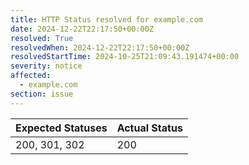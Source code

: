 ```yaml
---
title: HTTP Status resolved for example.com
date: 2024-12-22T22:17:50+00:00Z
resolved: True
resolvedWhen: 2024-12-22T22:17:50+00:00Z
resolvedStartTime: 2024-10-25T21:09:43.191474+00:00
severity: notice
affected:
  - example.com
section: issue
---
```


| Expected Statuses | Actual Status  |
|-------------------|----------------|
| 200, 301, 302 | 200 |
